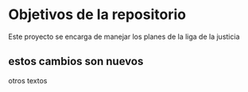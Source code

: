 # Objetivos de la repositorio

Este proyecto se encarga de manejar los planes de la liga de la justicia

## estos cambios son nuevos
otros textos
